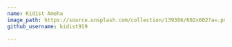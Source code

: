 ```yaml
---
name: Kidist Ameha
image_path: https://source.unsplash.com/collection/139386/602x602?a=.png
github_username: kidist919

---
```

